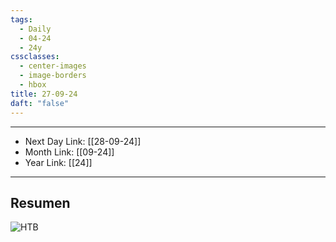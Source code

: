 ```yaml
---
tags:
  - Daily
  - 04-24
  - 24y
cssclasses:
  - center-images
  - image-borders
  - hbox
title: 27-09-24
daft: "false"
---
```

---
- Next Day Link: [[28-09-24]]
- Month Link: [[09-24]] 
- Year Link: [[24]]
___
## Resumen 
![HTB](https://tryhackme-badges.s3.amazonaws.com/raf181.png)
